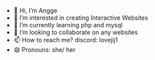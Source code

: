 - 👋 Hi, I’m Angge
- 👀 I’m interested in creating Interactive Websites
- 🌱 I’m currently learning php and mysql
- 💞️ I’m looking to collaborate on any websites
- 📫 How to reach me? discord: lovejij1
- 😄 Pronouns: she/ her
<!---
lovejiji/lovejiji is a ✨ special ✨ repository because its `README.md` (this file) appears on your GitHub profile.
You can click the Preview link to take a look at your changes.
--->
